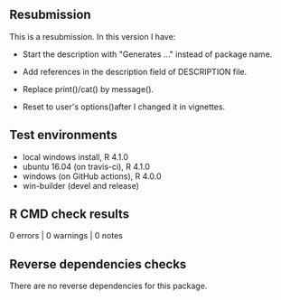 ## Resubmission

This is a resubmission. In this version I have:

* Start the description with "Generates ..." instead of package name.

* Add references in the description field of DESCRIPTION file.

* Replace print()/cat() by message().

* Reset to user's options()after I changed it in vignettes.

## Test environments

* local windows install, R 4.1.0
* ubuntu 16.04 (on travis-ci), R 4.1.0
* windows (on GitHub actions), R 4.0.0
* win-builder (devel and release)

## R CMD check results

0 errors | 0 warnings | 0 notes

## Reverse dependencies checks

There are no reverse dependencies for this package.
